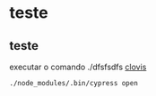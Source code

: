 # teste
## teste
 executar o comando  ./dfsfsdfs
 [clovis](daniel)
 
 ```
./node_modules/.bin/cypress open
 ```
